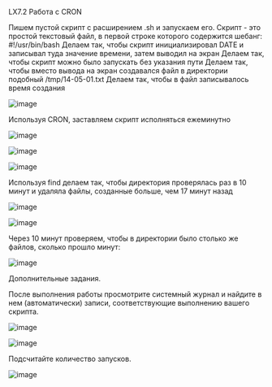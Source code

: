 LX7.2 Работа с CRON

Пишем пустой скрипт с расширением .sh и запускаем его. Скрипт - это простой текстовый файл, в первой строке которого содержится шебанг: #!/usr/bin/bash
Делаем так, чтобы скрипт инициализировал DATE и записывал туда значение времени, затем выводил на экран
Делаем так, чтобы скрипт можно было запускать без указания пути
Делаем так, чтобы вместо вывода на экран создавался файл в директории подобный /tmp/14-05-01.txt
Делаем так, чтобы в файл записывалось время создания

![image](https://user-images.githubusercontent.com/94931275/176261518-959454d6-318b-4e2d-99e9-c7a59a6dc3e2.png)

Используя CRON, заставляем скрипт исполняться ежеминутно

![image](https://user-images.githubusercontent.com/94931275/176261760-5baedce4-d9da-45ea-980d-bd686f43d65e.png)
 
![image](https://user-images.githubusercontent.com/94931275/176261901-16aae710-5e1b-44ef-8bce-f27db687edb2.png)

![image](https://user-images.githubusercontent.com/94931275/176262000-51c0430b-d2b0-488a-99db-078b72161958.png)


Используя find делаем так, чтобы директория проверялась раз в 10 минут и удаляла файлы, созданные больше, чем 17 минут назад

![image](https://user-images.githubusercontent.com/94931275/176262586-fdc34015-94d6-42a3-95aa-bae4bc2c1a67.png)

![image](https://user-images.githubusercontent.com/94931275/176262930-74959a28-6959-47b4-9ab5-62cc62a2f8db.png)

Через 10 минут проверяем, чтобы в директории было столько же файлов, сколько прошло минут:

![image](https://user-images.githubusercontent.com/94931275/176263047-7ec70b6d-6971-46a7-8db1-f39ec5867f43.png)

Дополнительные задания.

После выполнения работы просмотрите системный журнал и найдите в нем (автоматически) записи, соответствующие выполнению вашего скрипта.

![image](https://user-images.githubusercontent.com/94931275/176263560-51e37268-7b75-41b1-9d9f-dcd8b9ab0e2e.png)

![image](https://user-images.githubusercontent.com/94931275/176263663-beaec8ff-599c-41b0-b252-259cedcacf4d.png)

Подсчитайте количество запусков.

![image](https://user-images.githubusercontent.com/94931275/176263812-23760853-b31d-4ad4-9e15-5ca22fe654ab.png)
 


 

 

